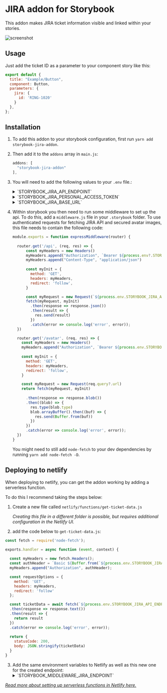 # JIRA addon for Storybook

This addon makes JIRA ticket information visible and linked within your stories. 

![screenshot](docs/screenshot.png)

## Usage
Just add the ticket ID as a parameter to your component story like this:

```js
export default {
  title: "Example/Button",
  component: Button,
  parameters: {
    jira: {
      id: 'RING-1020'
    }
  },
};
```

## Installation
1.  To add this addon to your storybook configuration, first run `yarn add storybook-jira-addon`.
2.  Then add it to the `addons` array in `main.js`:
    ```js
    addons: [
      "storybook-jira-addon"
    ],
    ```
2.  You will need to add the following values to your `.env` file.:
    <details>
    <summary>`STORYBOOK_JIRA_API_ENDPOINT`</summary> 
    This will be the API endpoint for obtaining ticket data from JIRA. This will be something like: `https://<company-name>.atlassian.net/rest/api/latest/issue`
    </details>
    <details>
    <summary>`STORYBOOK_JIRA_PERSONAL_ACCESS_TOKEN`</summary>
    To use this addon, you will need to generate an API token for your JIRA account. This can be acquired [here](https://id.atlassian.com/manage-profile/security/api-tokens).
    </details>
    <details>
    <summary>`STORYBOOK_JIRA_BASE_URL`</summary>
    This will be something like: `https://<company-name>.atlassian.net/browse`.
    </details>


3.  Within storybook you then need to run some middleware to set up the api. To do this, add a `middleware.js` file in your `.storybook` folder. To use authenticated requests for fetching JIRA API and secured avatar images, this file needs to contain the following code:

    ```js
    module.exports = function expressMiddleware(router) {
  
      router.get('/api', (req, res) => {
          const myHeaders = new Headers()
          myHeaders.append("Authorization", `Bearer ${process.env?.STORYBOOK_JIRA_PERSONAL_ACCESS_TOKEN}`)
          myHeaders.append("Content-Type", "application/json")
        
          const myInit = {
            method: 'GET',
            headers: myHeaders,
            redirect: 'follow',
          }

          const myRequest = new Request(`${process.env.STORYBOOK_JIRA_API_ENDPOINT}/${req.query?.ticketId}`)
          fetch(myRequest, myInit)
            .then(response => response.json())
            .then(result => {
              res.send(result)
            })
            .catch(error => console.log('error', error));
      })

      router.get('/avatar', (req, res) => {
        const myHeaders = new Headers()
        myHeaders.append("Authorization", `Bearer ${process.env.STORYBOOK_JIRA_PERSONAL_ACCESS_TOKEN}`)
      
        const myInit = {
          method: 'GET',
          headers: myHeaders,
          redirect: 'follow',
        }

        const myRequest = new Request(req.query?.url)
        return fetch(myRequest, myInit)
          
          .then(response => response.blob())
          .then((blob) => {
            res.type(blob.type)
            blob.arrayBuffer().then((buf) => {
              res.send(Buffer.from(buf))
            })
          })
          .catch(error => console.log('error', error));
      })
    }
    ```

    You might need to still add `node-fetch` to your dev dependencies by running `yarn add node-fetch -D`.

## Deploying to netlify
When deploying to netlify, you can get the addon working by adding a serverless function.

To do this I recommend taking the steps below:
1. Create a new file called `netlify/functions/get-ticket-data.js`

    *Creating this file in a different folder is possible, but requires additional configuration in the Netlify UI.*

2. add the code below to `get-ticket-data.js`:
```js
const fetch = require('node-fetch');

exports.handler = async function (event, context) {
  
  const myHeaders = new fetch.Headers();
  const authHeader = `Basic ${Buffer.from(`${process.env.STORYBOOK_JIRA_USERNAME}:${process.env.STORYBOOK_JIRA_API_KEY}`).toString('base64')}`
  myHeaders.append("Authorization", authHeader);

  const requestOptions = {
    method: 'GET',
    headers: myHeaders,
    redirect: 'follow'
  };

  const ticketData = await fetch(`${process.env.STORYBOOK_JIRA_API_ENDPOINT}/${event.queryStringParameters.ticketId}`, requestOptions)
  .then(response => response.text())
  .then(result => {
    return result
  })
  .catch(error => console.log('error', error));
  
  return {
    statusCode: 200,
    body: JSON.stringify(ticketData)
  }
}
```
3. Add the same environment variables to Netlify as well as this new one for the created endpoint:
    <details>
    <summary>`STORYBOOK_MIDDLEWARE_JIRA_ENDPOINT`</summary> 
    In this case this will be: `/.netlify/functions/get-ticket-data`
    </details>


*[Read more about setting up serverless functions in Netlify here.](https://docs.netlify.com/functions/overview/)*
